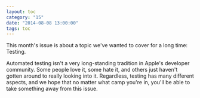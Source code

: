 ```yaml
---
layout: toc
category: "15"
date: "2014-08-08 13:00:00"
tags: toc
---
```


This month's issue is about a topic we've wanted to cover for a long time: Testing.

Automated testing isn't a very long-standing tradition in Apple's developer community. Some people love it, some hate it, and others just haven't gotten around to really looking into it. Regardless, testing has many different aspects, and we hope that no matter what camp you're in, you'll be able to take something away from this issue.
